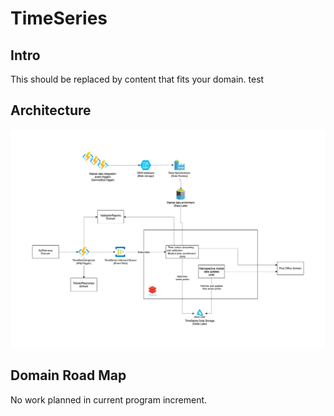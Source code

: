 # TimeSeries

## Intro

This should be replaced by content that fits your domain. test

## Architecture

![design](ARCHITECTURE.png)

## Domain Road Map

No work planned in current program increment.
